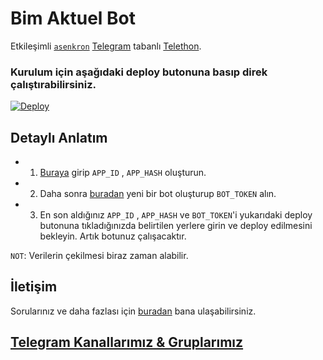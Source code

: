 # Bim Aktuel Bot

Etkileşimli [``asenkron``](https://docs.python.org/3/library/asyncio.html)
[Telegram](https://telegram.org) tabanlı 
[Telethon](https://github.com/LonamiWebs/Telethon).



### Kurulum için aşağıdaki deploy butonuna basıp direk çalıştırabilirsiniz.



[![Deploy](https://www.herokucdn.com/deploy/button.svg)](https://heroku.com/deploy?template=https://github.com/muhammedfurkan/BimAktuel)


## Detaylı Anlatım

- 1) [Buraya](https://my.telegram.org/) girip ``APP_ID`` , ``APP_HASH`` oluşturun.
- 2) Daha sonra [buradan](https://t.me/botfather) yeni bir bot oluşturup ``BOT_TOKEN`` alın.
- 3) En son aldığınız ``APP_ID`` , ``APP_HASH`` ve ``BOT_TOKEN``'i yukarıdaki deploy butonuna tıkladığınızda belirtilen yerlere girin ve deploy edilmesini bekleyin. Artık botunuz çalışacaktır.

``NOT``: Verilerin çekilmesi biraz zaman alabilir.


## İletişim

Sorularınız ve daha fazlası için [buradan](https://t.me/By_Azade) bana ulaşabilirsiniz.

## [Telegram Kanallarımız & Gruplarımız](https://t.me/KanalLinkleri/)

